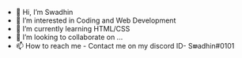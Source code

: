 - 👋 Hi, I’m Swadhin
- 👀 I’m interested in Coding and Web Development
- 🌱 I’m currently learning HTML/CSS
- 💞️ I’m looking to collaborate on ...
- 📫 How to reach me - Contact me on my discord ID- S𝖜adhin#0101

<!---
Swadine/Swadine is a ✨ special ✨ repository because its `README.md` (this file) appears on your GitHub profile.
You can click the Preview link to take a look at your changes.
--->
